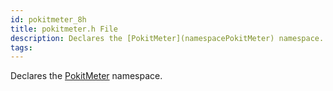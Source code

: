```yaml
---
id: pokitmeter_8h
title: pokitmeter.h File
description: Declares the [PokitMeter](namespacePokitMeter) namespace.
tags:
---
```

Declares the [PokitMeter](namespacePokitMeter) namespace.




